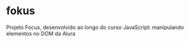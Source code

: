 # fokus
 Projeto Focus, desenvolvido ao longo do curso JavaScript: manipulando elementos no DOM da Alura
